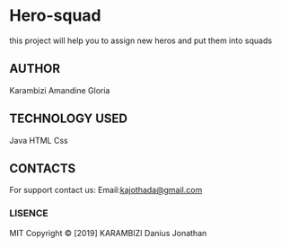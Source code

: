 # Hero-squad
this project will help you to assign new heros and put them into squads
## AUTHOR

Karambizi Amandine Gloria

## TECHNOLOGY USED
 Java
    HTML
    Css
    
## CONTACTS

For support contact us:
    Email:kajothada@gmail.com
    
### LISENCE

MIT
Copyright © [2019] KARAMBIZI Danius Jonathan
